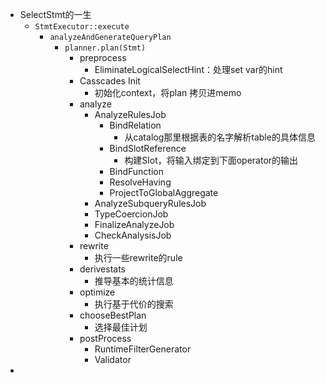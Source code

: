 - SelectStmt的一生
	- `StmtExecutor::execute`
		- `analyzeAndGenerateQueryPlan`
			- `planner.plan(Stmt)`
				- preprocess
					- EliminateLogicalSelectHint：处理set var的hint
				- Casscades Init
					- 初始化context，将plan 拷贝进memo
				- analyze
					- AnalyzeRulesJob
						- BindRelation
							- 从catalog那里根据表的名字解析table的具体信息
						- BindSlotReference
							- 构建Slot，将输入绑定到下面operator的输出
						- BindFunction
						- ResolveHaving
						- ProjectToGlobalAggregate
					- AnalyzeSubqueryRulesJob
					- TypeCoercionJob
					- FinalizeAnalyzeJob
					- CheckAnalysisJob
				- rewrite
					- 执行一些rewrite的rule
				- derivestats
					- 推导基本的统计信息
				- optimize
					- 执行基于代价的搜索
				- chooseBestPlan
					- 选择最佳计划
				- postProcess
					- RuntimeFilterGenerator
					- Validator
-
